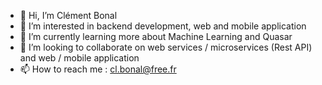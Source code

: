 - 👋 Hi, I’m Clément Bonal
- 👀 I’m interested in backend development, web and mobile application
- 🌱 I’m currently learning more about Machine Learning and Quasar
- 💞️ I’m looking to collaborate on web services / microservices (Rest API) and web / mobile application
- 📫 How to reach me : cl.bonal@free.fr

<!---
clembnl/clembnl is a ✨ special ✨ repository because its `README.md` (this file) appears on your GitHub profile.
You can click the Preview link to take a look at your changes.
--->
